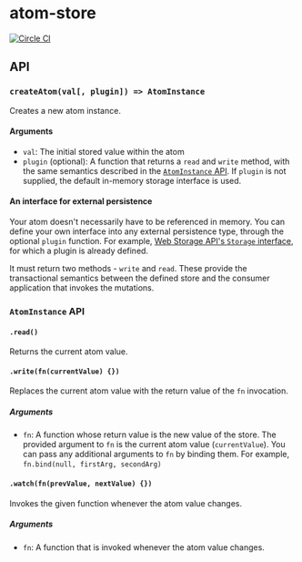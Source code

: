 # atom-store
[![Circle CI](https://circleci.com/gh/jameshopkins/atom-store.svg?style=svg)](https://circleci.com/gh/jameshopkins/atom-store)

## API

### `createAtom(val[, plugin]) => AtomInstance`

Creates a new atom instance.

#### Arguments
- `val`: The initial stored value within the atom
- `plugin` (optional): A function that returns a `read` and `write` method, with the same semantics described in the [`AtomInstance` API](#atominstance-api). If `plugin` is not supplied, the default in-memory storage interface is used.

#### An interface for external persistence
Your atom doesn't necessarily have to be referenced in memory. You can define your own interface into any external persistence type, through the optional `plugin` function.
For example, [Web Storage API's `Storage` interface](https://developer.mozilla.org/en-US/docs/Web/API/Storage), for which a plugin is already defined.

It must return two methods - `write` and `read`. These provide the transactional semantics between the defined store and the consumer application that invokes the mutations.

### `AtomInstance` API

#### `.read()`

Returns the current atom value.

#### `.write(fn(currentValue) {})`

Replaces the current atom value with the return value of the `fn` invocation.

##### Arguments
- `fn`: A function whose return value is the new value of the store. The provided argument to `fn` is the current atom value (`currentValue`). You can pass any additional arguments to `fn` by binding them. For example, `fn.bind(null, firstArg, secondArg)`

#### `.watch(fn(prevValue, nextValue) {})`
Invokes the given function whenever the atom value changes.

##### Arguments
- `fn`: A function that is invoked whenever the atom value changes.
